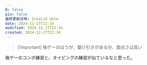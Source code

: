```yaml
---
Q: false
pin: false
最終更新日時: Invalid date
date: 2024-12-27T22:34
modified: 2024-12-27T22:34
created: 2024-12-27T22:34
---
```

  

> [!important] 格ゲーのほうが、駆け引きがある分、面白さは高い

  

格ゲーのコンボ練習と、タイピングの練習が似ているなと思った。